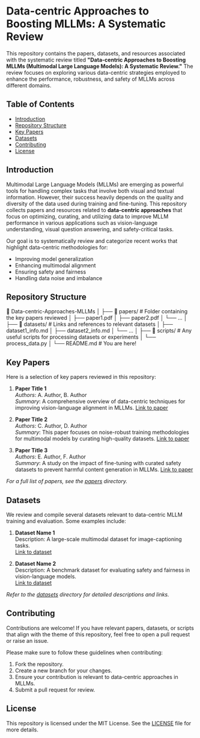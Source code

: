 # Data-centric Approaches to Boosting MLLMs: A Systematic Review

This repository contains the papers, datasets, and resources associated with the systematic review titled **"Data-centric Approaches to Boosting MLLMs (Multimodal Large Language Models): A Systematic Review."** The review focuses on exploring various data-centric strategies employed to enhance the performance, robustness, and safety of MLLMs across different domains.

## Table of Contents
- [Introduction](#introduction)
- [Repository Structure](#repository-structure)
- [Key Papers](#key-papers)
- [Datasets](#datasets)
- [Contributing](#contributing)
- [License](#license)

## Introduction

Multimodal Large Language Models (MLLMs) are emerging as powerful tools for handling complex tasks that involve both visual and textual information. However, their success heavily depends on the quality and diversity of the data used during training and fine-tuning. This repository collects papers and resources related to **data-centric approaches** that focus on optimizing, curating, and utilizing data to improve MLLM performance in various applications such as vision-language understanding, visual question answering, and safety-critical tasks.

Our goal is to systematically review and categorize recent works that highlight data-centric methodologies for:
- Improving model generalization
- Enhancing multimodal alignment
- Ensuring safety and fairness
- Handling data noise and imbalance

## Repository Structure

📁 Data-centric-Approaches-MLLMs │ ├── 📁 papers/ # Folder containing the key papers reviewed │ ├── paper1.pdf │ ├── paper2.pdf │ └── ... │ ├── 📁 datasets/ # Links and references to relevant datasets │ ├── dataset1_info.md │ ├── dataset2_info.md │ └── ... │ ├── 📁 scripts/ # Any useful scripts for processing datasets or experiments │ └── process_data.py │ └── README.md # You are here!

## Key Papers

Here is a selection of key papers reviewed in this repository:

1. **Paper Title 1**  
   *Authors*: A. Author, B. Author  
   *Summary*: A comprehensive overview of data-centric techniques for improving vision-language alignment in MLLMs. [Link to paper](https://example.com)

2. **Paper Title 2**  
   *Authors*: C. Author, D. Author  
   *Summary*: This paper focuses on noise-robust training methodologies for multimodal models by curating high-quality datasets. [Link to paper](https://example.com)

3. **Paper Title 3**  
   *Authors*: E. Author, F. Author  
   *Summary*: A study on the impact of fine-tuning with curated safety datasets to prevent harmful content generation in MLLMs. [Link to paper](https://example.com)

_For a full list of papers, see the [papers](./papers) directory._

## Datasets

We review and compile several datasets relevant to data-centric MLLM training and evaluation. Some examples include:

1. **Dataset Name 1**  
   Description: A large-scale multimodal dataset for image-captioning tasks.  
   [Link to dataset](https://example.com)

2. **Dataset Name 2**  
   Description: A benchmark dataset for evaluating safety and fairness in vision-language models.  
   [Link to dataset](https://example.com)

_Refer to the [datasets](./datasets) directory for detailed descriptions and links._

## Contributing

Contributions are welcome! If you have relevant papers, datasets, or scripts that align with the theme of this repository, feel free to open a pull request or raise an issue.

Please make sure to follow these guidelines when contributing:
1. Fork the repository.
2. Create a new branch for your changes.
3. Ensure your contribution is relevant to data-centric approaches in MLLMs.
4. Submit a pull request for review.

## License

This repository is licensed under the MIT License. See the [LICENSE](./LICENSE) file for more details.
